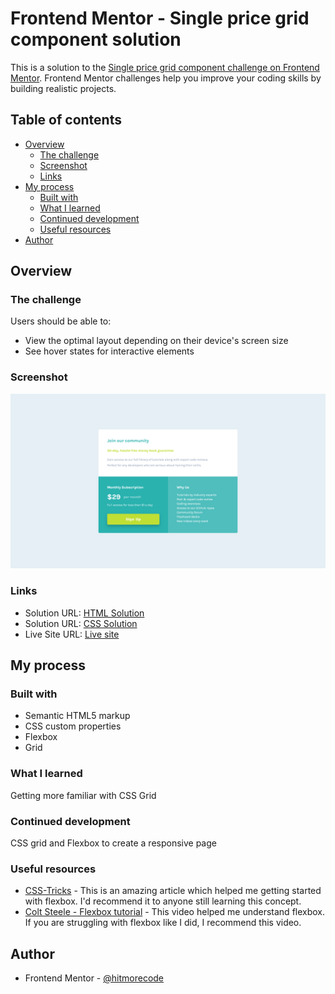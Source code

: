 # Frontend Mentor - Single price grid component solution

This is a solution to the [Single price grid component challenge on Frontend Mentor](https://www.frontendmentor.io/challenges/single-price-grid-component-5ce41129d0ff452fec5abbbc). Frontend Mentor challenges help you improve your coding skills by building realistic projects. 

## Table of contents

- [Overview](#overview)
  - [The challenge](#the-challenge)
  - [Screenshot](#screenshot)
  - [Links](#links)
- [My process](#my-process)
  - [Built with](#built-with)
  - [What I learned](#what-i-learned)
  - [Continued development](#continued-development)
  - [Useful resources](#useful-resources)
- [Author](#author)


## Overview

### The challenge

Users should be able to:

- View the optimal layout depending on their device's screen size
- See hover states for interactive elements

### Screenshot

![](./screenshot/screenshot_01.jpg)


### Links

- Solution URL: [HTML Solution](https://github.com/hitmorecode/single_price_grid_component/blob/main/index.html)
- Solution URL: [CSS Solution](https://github.com/hitmorecode/single_price_grid_component/blob/main/css/style.css)
- Live Site URL: [Live site](https://hitmorecode.github.io/stats_preview_card_component/)

## My process

### Built with

- Semantic HTML5 markup
- CSS custom properties
- Flexbox
- Grid


### What I learned

Getting more familiar with CSS Grid

### Continued development

CSS grid and Flexbox to create a responsive page


### Useful resources

- [CSS-Tricks](https://css-tricks.com/snippets/css/a-guide-to-flexbox/) - This is an amazing article which helped me getting started with flexbox. I'd recommend it to anyone still learning this concept.
- [Colt Steele - Flexbox tutorial](https://www.youtube.com/watch?v=qZv-rNx0jEA) - This video helped me understand flexbox. If you are struggling with flexbox like I did, I recommend this video.


## Author

- Frontend Mentor - [@hitmorecode](https://www.frontendmentor.io/profile/hitmorecode)